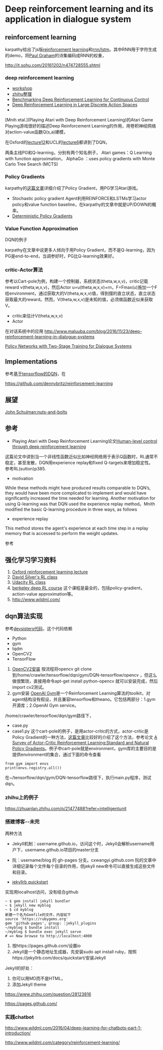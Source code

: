 # Deep reinforcement learning and its application in dialogue system

## reinforcement learning
karpathy给出了js版[reinforcement learning](http://cs.stanford.edu/people/karpathy/reinforcejs/)和[rnn/lstm](http://cs.stanford.edu/people/karpathy/recurrentjs/)。其中RNN用于字符生成的demo，将[Paul Graham](http://www.paulgraham.com/articles.html)的诗集编码成RNN的权重，

http://it.sohu.com/20161202/n474728555.shtml
### deep reinforcement learning

 - [workshop](http://rll.berkeley.edu/deeprlworkshop/)
 - [zhihu整理](https://zhuanlan.zhihu.com/p/23600620)
 - [Benchmarking Deep Reinforcement Learning for Continuous Control](https://arxiv.org/pdf/1604.06778v3.pdf)
 - [Deep Reinforcement Learning in Large Discrete Action Spaces](http://101.96.8.165/tx.technion.ac.il/~danielm/icml_workshop/12.pdf)
 - []()
 
[Mnih etal.](Playing Atari with Deep Reinforcement Learning)的Atari Game Playing游戏很好的描述Deep Reinforcement Learning的作用，用卷积神经网络对action-value函数Q(s,a)建模，

在Oxford的[lecture12](http://www.cs.ox.ac.uk/people/nando.defreitas/machinelearning/lecture12.pdf)和UCL的[lecture6](http://www0.cs.ucl.ac.uk/staff/d.silver/web/Teaching_files/FA.pdf)都讲到了DQN，

两条主线PG和Q-learning，分别有两个知名例子，
Atari games：Q Learning with function approximation，
AlphaGo ：uses policy gradients with Monte Carlo Tree Search (MCTS)

### Policy Gradients
karpathy的[这篇文章](http://karpathy.github.io/2016/05/31/rl/)详细介绍了Policy Gradient，用PG学习Atari游戏。
 - Stochastic policy gradient Agent利用REINFORCE和LSTMs学习actor policy和value function baseline，在karpathy的文章中就是UP/DOWN的概率。
 - [Deterministic Policy Gradients](http://www0.cs.ucl.ac.uk/staff/d.silver/web/Publications_files/deterministic-policy-gradients.pdf)
 
### Value Function Approximation
DQN的例子

karpathy在文章中说更多人倾向于用Policy Gradient，而不是Q-learning，因为PG是end-to-end，当调参好时，PG比Q-learning效果好。
### critic-Actor算法
参考[]()以Cart-pole为例，构建一个控制器，系统状态(theta,w,x,v)，critic记载reward v(theta,w,x,v)，然后Actor u=u(theta,w,x,v)+rn，F=Fmax(u)施加一个F给environment，通过获取大的V(theta,w,x,v)值，得到摆的直立状态，直立状态获取最大的reward。然而，V(theta,w,x,v)是未知的值，必须做函数近似来获取V。
 
 - critic来估计V(theta,w,x,v)
 - Actor

在对话系统中的应用
http://www.maluuba.com/blog/2016/11/23/deep-reinforcement-learning-in-dialogue-systems

[Policy Networks with Two-Stage Training for Dialogue Systems](https://arxiv.org/pdf/1606.03152v4.pdf)

## Implementations
参考[基于tensorflow的DQN](https://github.com/devsisters/DQN-tensorflow)，在

https://github.com/dennybritz/reinforcement-learning

## 展望
[John Schulman:nuts-and-bolts](http://101.96.8.165/rll.berkeley.edu/deeprlcourse/docs/nuts-and-bolts.pdf)


## 参考
 - Playing Atari with Deep Reinforcement Learning论文[Human-level control through deep reinforcement learning](http://home.uchicago.edu/%7Earij/journalclub/papers/2015_Mnih_et_al.pdf)

这篇论文中讲到当一个非线性函数近似比如神经网络用于表示Q函数时，RL通常不稳定，甚至发散，DQN用experience replay和fixed Q-targets来增加稳定性。
参考RL(sutton)p385.

 - motivation
 
While these methods might have produced results comparable to DQN’s, they would have been more complicated to implement and would have significantly increased the time needed for learning. Another motivation for using Q-learning was that DQN used the experience replay method。Mnith modified the basic Q-learning procedure in three ways, as follows
 
 - experience replay
 
This method stores the agent's experience at each time step in a replay memory that is accessed to perform the weight updates.


参考

## 强化学习学习资料

 1. [Oxford reinforcement learning lecture](http://www.cs.ox.ac.uk/people/nando.defreitas/machinelearning/)
 2. [David Silver's RL class](http://www0.cs.ucl.ac.uk/staff/d.silver/web/Teaching.html)
 3. [Udacity RL class](https://classroom.udacity.com/courses/ud600/lessons/4676850295/concepts/46733448110923)
 4. [berkeley deep RL course](http://rll.berkeley.edu/deeprlcourse/) 这个课程是最全的，包括policy-gradient，action-value approximation等。
 5. http://www.wildml.com/

## dqn算法实现
参考[devsisters代码](https://github.com/devsisters/DQN-tensorflow)，这个代码依赖
 - Python 
 - gym
 - tqdm
 - OpenCV2
 - TensorFlow

 1. [OpenCV2安装](http://docs.opencv.org/2.4/doc/tutorials/introduction/linux_install/linux_install.html)
 按流程将opencv git clone到/home/crawler/tensorflow/dqn/gym/DQN-tensorflow/opencv ，但这么做很繁琐，直接用命令apt-get install python-opencv 就可以安装完成，然后import cv2测试。
 2. gym安装
[OpenAI Gym](https://gym.openai.com/)是一个Reinforcement Learning算法的toolkit，对agent结构没有假设，并且兼容tensorflow和theano。它包括两部分：1.gym开源库；2.OpenAI Gym service。

/home/crawler/tensorflow/dqn/gym路径下，
 - case.py
 - case1.py
这个cart-pole的例子，是用actor-critic的方式，actor-critic是Policy Gradient的一种方法，[这篇文章](http://brain.cc.kogakuin.ac.jp/~kanamaru/NN/CPRL/)比较好的介绍了这个方法，参考论文 [A Survey of Actor-Critic Reinforcement Learning:Standard and Natural Policy Gradients](http://busoniu.net/files/papers/ivo_smcc12_survey.pdf)。例子中cart-pole就是environment，gym库的主要目的是提供environment的集合，通过下面的命令查看
```
from gym import envs
print(envs.registry.all())
```
在~/tensorflow/dqn/gym/DQN-tensorflow路径下，执行main.py程序，测试dqn。

### zhihu上的例子
https://zhuanlan.zhihu.com/p/21477488?refer=intelligentunit



### 搭建博客--未完

两种方法

 - JekyII机制：username.github.io，访问这个时，JekyII会解析username用户下，username.github.io项目的master分支
 - 阮：username/blog 的 gh-pages 分支。cxwangyi.github.com
阮的文章中详细记录每个文件每个目录的作用，但jekyll new命令可以直接生成这些文件和目录。

 - [jekyllrb quickstart](https://jekyllrb.com/docs/quickstart/) 

实现用localhost访问，没有结合github
```
~ $ gem install jekyll bundler
~ $ jekyll new myblog
~ $ cd myblog
新建一个名为Gemfile的文件，内容如下
source 'https://rubygems.org'
gem 'github-pages', group: :jekyll_plugins
~/myblog $ bundle install
~/myblog $ bundle exec jekyll serve
# => Now browse to http://localhost:4000
```

1. 按https://pages.github.com/设置io
2. Jekyll是一个静态地址生成器，先安装sudo apt install ruby，按照https://jekyllrb.com/docs/quickstart/安装Jekyll

Jekyll的好处：
1. 你可以用MD而不是HTML，
2. 添加Jekyll theme


https://www.zhihu.com/question/28123816

https://pages.github.com/

### 实践chatbot
http://www.wildml.com/2016/04/deep-learning-for-chatbots-part-1-introduction/

http://www.wildml.com/category/reinforcement-learning/
